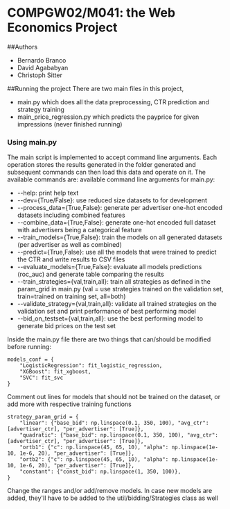 # COMPGW02/M041: the Web Economics Project

##Authors
- Bernardo Branco
- David Agababyan
- Christoph Sitter

##Running the project
There are two main files in this project, 
 - main.py which does all the data preprocessing, CTR prediction and strategy training
 - main_price_regression.py which predicts the payprice for given impressions (never finished running)

### Using main.py
The main script is implemented to accept command line arguments. Each operation stores the results generated in the folder generated and subsequent commands can then load this data and operate on it. The available commands are:
available command line arguments for main.py:
- --help: print help text
- --dev={True/False}: use reduced size datasets to for development
- --process_data={True,False}: generate per advertiser one-hot encoded datasets including combined features
- --combine_data={True,False}: generate one-hot encoded full dataset with advertisers being a categorical feature
- --train_models={True,False}: train the models on all generated datasets (per advertiser as well as combined)
- --predict={True,False}: use all the models that were trained to predict the CTR and write results to CSV files
- --evaluate_models={True,False}: evaluate all models predictions (roc_auc) and generate table comparing the results
- --train_strategies={val,train,all}: train all strategies as defined in the param_grid in main.py (val = use strategies trained on the validation set, train=trained on training set, all=both)
- --validate_strategy={val,train,all}: validate all trained strategies on the validation set and print performance of best performing model
- --bid_on_testset={val,train,all}: use the best performing model to generate bid prices on the test set

Inside the main.py file there are two things that can/should be modified before running:
```
models_conf = {
    "LogisticRegression": fit_logistic_regression,
    "XGBoost": fit_xgboost,
    "SVC": fit_svc
}
```
Comment out lines for models that should not be trained on the dataset, or add more with respective training functions 

```
strategy_param_grid = {
    "linear": {"base_bid": np.linspace(0.1, 350, 100), "avg_ctr": [advertiser_ctr], "per_advertiser": [True]},
    "quadratic": {"base_bid": np.linspace(0.1, 350, 100), "avg_ctr": [advertiser_ctr], "per_advertiser": [True]},
    "ortb1": {"c": np.linspace(45, 65, 10), "alpha": np.linspace(1e-10, 1e-6, 20), "per_advertiser": [True]},
    "ortb2": {"c": np.linspace(45, 65, 10), "alpha": np.linspace(1e-10, 1e-6, 20), "per_advertiser": [True]},
    "constant": {"const_bid": np.linspace(1, 350, 100)},
}
```
Change the ranges and/or add/remove models. In case new models are added, they'll have to be added to the util/bidding/Strategies class as well
